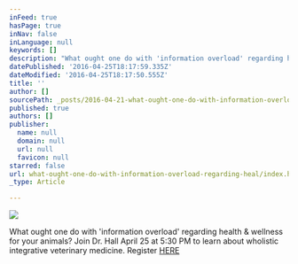 ```yaml
---
inFeed: true
hasPage: true
inNav: false
inLanguage: null
keywords: []
description: "What ought one do with 'information overload' regarding health & wellness for your animals? Join Dr. Hall April 25 at 5:30 PM to learn about wholistic integrative veterinary medicine. Register HERE"
datePublished: '2016-04-25T18:17:59.335Z'
dateModified: '2016-04-25T18:17:50.555Z'
title: ''
author: []
sourcePath: _posts/2016-04-21-what-ought-one-do-with-information-overload-regarding-heal.md
published: true
authors: []
publisher:
  name: null
  domain: null
  url: null
  favicon: null
starred: false
url: what-ought-one-do-with-information-overload-regarding-heal/index.html
_type: Article

---
```

![](https://the-grid-user-content.s3-us-west-2.amazonaws.com/1d04f626-75be-4225-b07b-803e7afbda94.jpg)

What ought one do with 'information overload' regarding health & wellness for your animals? Join Dr. Hall April 25 at 5:30 PM to learn about wholistic integrative veterinary medicine. Register [HERE][0]

[0]: http://bit.ly/mobilevettalk